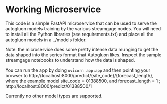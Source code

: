 # Working Microservice

This code is a simple FastAPI microservice that can be used to serve the autogluon models training by the various streamgage nodes. You will need to install all the Python libraries (see requirements.txt) and place all the autogluon models in a ../models folder.

Note: the microservice does some pretty intense data munging to get the data shaped into the series format that Autogluon likes. Inspect the sample streamgage notebooks to understand how the data is shaped. 

You can run the app by doing `uvicorn app:app` and then pointing your browser to http://localhost:8000/predict/{site_code}/{forecast_length}, where the example model site_code = 01388500, and forecast_length = 1 ; http://localhost:8000/predict/01388500/1

Currently no other model types are supported. 